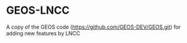 # GEOS-LNCC
A copy of the GEOS code (https://github.com/GEOS-DEV/GEOS.git) for adding new features by LNCC
